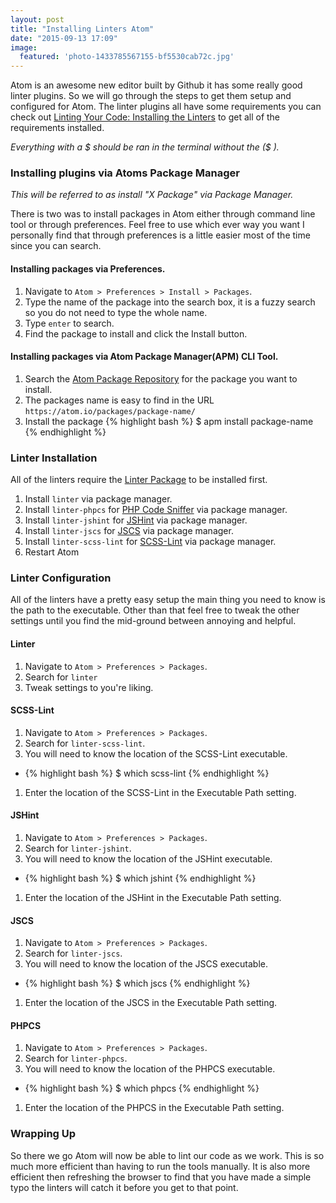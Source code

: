 ```yaml
---
layout: post
title: "Installing Linters Atom"
date: "2015-09-13 17:09"
image:
  featured: 'photo-1433785567155-bf5530cab72c.jpg'
---
```

Atom is an awesome new editor built by Github it has some really good linter plugins. So we will go through the steps to get them setup and configured for Atom. The linter plugins all have some requirements you can check out [Linting Your Code: Installing the Linters](/2015/08/27/linting-your-code-installing-the-linters/) to get all of the requirements installed.

*Everything with a $ should be ran in the terminal without the ($ ).*

### Installing plugins via Atoms Package Manager

*This will be referred to as install "X Package" via Package Manager.*

There is two was to install packages in Atom either through command line tool or through preferences. Feel free to use which ever way you want I personally find that through preferences is a little easier most of the time since you can search.

#### Installing packages via Preferences.
1. Navigate to `Atom > Preferences > Install > Packages`.
1. Type the name of the package into the search box, it is a fuzzy search so you do not need to type the whole name.
1. Type `enter` to search.
1. Find the package to install and click the Install button.

#### Installing packages via Atom Package Manager(APM) CLI Tool.
1. Search the [Atom Package Repository](https://atom.io/packages/) for the package you want to install.
1. The packages name is easy to find in the URL `https://atom.io/packages/package-name/`
1. Install the package
{% highlight bash %}
$ apm install package-name
{% endhighlight %}

### Linter Installation
All of the linters require the [Linter Package](https://atom.io/packages/linter/) to be installed first.

1. Install `linter` via package manager.
2. Install `linter-phpcs` for [PHP Code Sniffer](https://github.com/squizlabs/PHP_CodeSniffer) via package manager.
3. Install `linter-jshint` for [JSHint](http://jshint.com/) via package manager.
4. Install `linter-jscs` for [JSCS](http://jscs.info/) via package manager.
5. Install `linter-scss-lint` for [SCSS-Lint](https://github.com/brigade/scss-lint) via package manager.
6. Restart Atom

### Linter Configuration
All of the linters have a pretty easy setup the main thing you need to know is the path to the executable. Other than that feel free to tweak the other settings until you find the mid-ground between annoying and helpful.

#### Linter
1. Navigate to `Atom > Preferences > Packages`.
1. Search for `linter`
1. Tweak settings to you're liking.

#### SCSS-Lint
1. Navigate to `Atom > Preferences > Packages`.
1. Search for `linter-scss-lint`.
1. You will need to know the location of the SCSS-Lint executable.
- {% highlight bash %}
$ which scss-lint
{% endhighlight %}
1. Enter the location of the SCSS-Lint in the Executable Path setting.

#### JSHint
1. Navigate to `Atom > Preferences > Packages`.
1. Search for `linter-jshint`.
1. You will need to know the location of the JSHint executable.
- {% highlight bash %}
$ which jshint
{% endhighlight %}
1. Enter the location of the JSHint in the Executable Path setting.

#### JSCS
1. Navigate to `Atom > Preferences > Packages`.
1. Search for `linter-jscs`.
1. You will need to know the location of the JSCS executable.
- {% highlight bash %}
$ which jscs
{% endhighlight %}
1. Enter the location of the JSCS in the Executable Path setting.

#### PHPCS
1. Navigate to `Atom > Preferences > Packages`.
1. Search for `linter-phpcs`.
1. You will need to know the location of the PHPCS executable.
- {% highlight bash %}
$ which phpcs
{% endhighlight %}
1. Enter the location of the PHPCS in the Executable Path setting.

### Wrapping Up
So there we go Atom will now be able to lint our code as we work. This is so much more efficient than having to run the tools manually. It is also more efficient then refreshing the browser to find that you have made a simple typo the linters will catch it before you get to that point.
